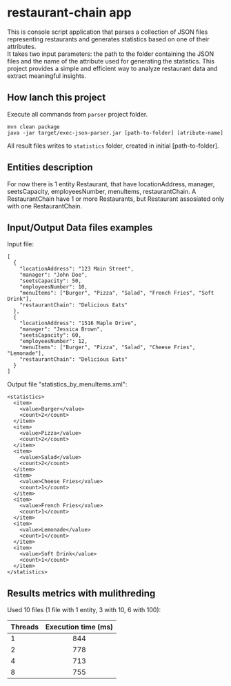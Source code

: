 # restaurant-chain app

This is console script application that parses a collection of JSON files representing restaurants and generates statistics based on one of their attributes.  
It takes two input parameters: the path to the folder containing the JSON files and the name of the attribute used for generating the statistics. 
This project provides a simple and efficient way to analyze restaurant data and extract meaningful insights.


## How lanch this project

Execute all commands from `parser` project folder.
```
mvn clean package
java -jar target/exec-json-parser.jar [path-to-folder] [atribute-name]
```
All result files writes to `statistics` folder, created in initial [path-to-folder].

## Entities description
For now there is 1 entity Restaurant, that have locationAddress, manager, seetsCapacity, employeesNumber, menuItems, restaurantChain. 
A RestaurantChain have 1 or more Restaurants, but Restaurant assosiated only with one RestaurantChain.

## Input/Output Data files examples
Input file:

```
[
  {
    "locationAddress": "123 Main Street",
    "manager": "John Doe",
    "seetsCapacity": 50,
    "employeesNumber": 10,
    "menuItems": ["Burger", "Pizza", "Salad", "French Fries", "Soft Drink"],
    "restaurantChain": "Delicious Eats"
  },
  {
    "locationAddress": "1516 Maple Drive",
    "manager": "Jessica Brown",
    "seetsCapacity": 60,
    "employeesNumber": 12,
    "menuItems": ["Burger", "Pizza", "Salad", "Cheese Fries", "Lemonade"],
    "restaurantChain": "Delicious Eats"
  }
]
```

Output file "statistics_by_menuItems.xml":

```
<statistics>
  <item>
    <value>Burger</value>
    <count>2</count>
  </item>
  <item>
    <value>Pizza</value>
    <count>2</count>
  </item>
  <item>
    <value>Salad</value>
    <count>2</count>
  </item>
  <item>
    <value>Cheese Fries</value>
    <count>1</count>
  </item>
  <item>
    <value>French Fries</value>
    <count>1</count>
  </item>
  <item>
    <value>Lemonade</value>
    <count>1</count>
  </item>
  <item>
    <value>Soft Drink</value>
    <count>1</count>
  </item>
</statistics>
```

## Results metrics with mulithreding 
Used 10 files (1 file with 1 entity, 3 with 10, 6 with 100):

| Threads  | Execution time (ms)|
| ---------|:------------------:|
| 1        | 844                |
| 2        | 778                |
| 4        | 713                |
| 8        | 755                |

